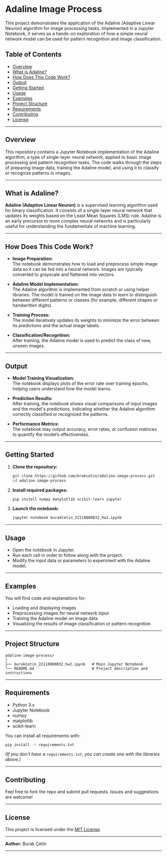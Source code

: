 # Adaline Image Process

This project demonstrates the application of the Adaline (Adaptive Linear Neuron) algorithm for image processing tasks. Implemented in a Jupyter Notebook, it serves as a hands-on exploration of how a simple neural network model can be used for pattern recognition and image classification.

## Table of Contents

- [Overview](#overview)
- [What is Adaline?](#what-is-adaline)
- [How Does This Code Work?](#how-does-this-code-work)
- [Output](#output)
- [Getting Started](#getting-started)
- [Usage](#usage)
- [Examples](#examples)
- [Project Structure](#project-structure)
- [Requirements](#requirements)
- [Contributing](#contributing)
- [License](#license)

---

## Overview

This repository contains a Jupyter Notebook implementation of the Adaline algorithm, a type of single-layer neural network, applied to basic image processing and pattern recognition tasks. The code walks through the steps of preparing image data, training the Adaline model, and using it to classify or recognize patterns in images.

---

## What is Adaline?

**Adaline (Adaptive Linear Neuron)** is a supervised learning algorithm used for binary classification. It consists of a single-layer neural network that updates its weights based on the Least Mean Squares (LMS) rule. Adaline is an early precursor to more complex neural networks and is particularly useful for understanding the fundamentals of machine learning.

---

## How Does This Code Work?

- **Image Preparation:**  
  The notebook demonstrates how to load and preprocess simple image data so it can be fed into a neural network. Images are typically converted to grayscale and flattened into vectors.

- **Adaline Model Implementation:**  
  The Adaline algorithm is implemented from scratch or using helper libraries. The model is trained on the image data to learn to distinguish between different patterns or classes (for example, different shapes or handwritten digits).

- **Training Process:**  
  The model iteratively updates its weights to minimize the error between its predictions and the actual image labels.

- **Classification/Recognition:**  
  After training, the Adaline model is used to predict the class of new, unseen images.

---

## Output

- **Model Training Visualization:**  
  The notebook displays plots of the error rate over training epochs, helping users understand how the model learns.

- **Prediction Results:**  
  After training, the notebook shows visual comparisons of input images and the model's predictions, indicating whether the Adaline algorithm correctly classified or recognized the patterns.

- **Performance Metrics:**  
  The notebook may output accuracy, error rates, or confusion matrices to quantify the model’s effectiveness.

---

## Getting Started

1. **Clone the repository:**
   ```bash
   git clone https://github.com/brakcetin/adaline-image-process.git
   cd adaline-image-process
   ```

2. **Install required packages:**
   ```bash
   pip install numpy matplotlib scikit-learn jupyter
   ```

3. **Launch the notebook:**
   ```bash
   jupyter notebook burakCetin_22118080032_hw2.ipynb
   ```

---

## Usage

- Open the notebook in Jupyter.
- Run each cell in order to follow along with the project.
- Modify the input data or parameters to experiment with the Adaline model.

---

## Examples

You will find code and explanations for:

- Loading and displaying images
- Preprocessing images for neural network input
- Training the Adaline model on image data
- Visualizing the results of image classification or pattern recognition

---

## Project Structure

```
adaline-image-process/
│
├── burakCetin_22118080032_hw2.ipynb   # Main Jupyter Notebook
└── README.md                          # Project description and instructions
```

---

## Requirements

- Python 3.x
- Jupyter Notebook
- numpy
- matplotlib
- scikit-learn

You can install all requirements with:

```bash
pip install -r requirements.txt
```

*(If you don’t have a `requirements.txt`, you can create one with the libraries above.)*

---

## Contributing

Feel free to fork the repo and submit pull requests. Issues and suggestions are welcome!

---

## License

This project is licensed under the [MIT License](LICENSE).

---

**Author:** Burak Çetin

---
